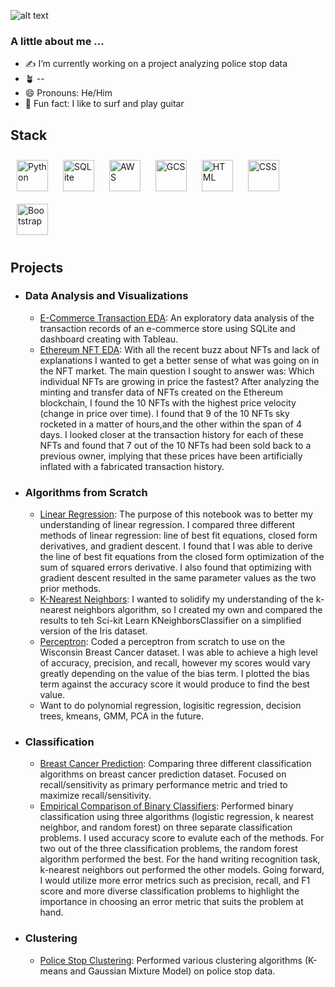 ![alt text](https://raw.github.com/chrisnish4/chrisnish4/main/header.png?raw=true)

### A little about me ...

- :writing_hand: I’m currently working on a project analyzing police stop data
- :potted_plant: --
- 😄 Pronouns: He/Him
- :ocean: Fun fact: I like to surf and play guitar

## Stack
<div align='left'>
<img style='margin:10px' src='https://profilinator.rishav.dev/skills-assets/python-original.svg' alt='Python' height='50' /> 
<img style='margin:10px' src='https://www.pinpng.com/pngs/m/561-5614152_sqlite-square-icon-sqlite-logo-hd-png-download.png' alt='SQLite' height='50' /> 
<img style='margin:10px' src='https://profilinator.rishav.dev/skills-assets/amazonwebservices-original-wordmark.svg' alt='AWS' height='50' />
<img style='margin:10px' src='https://profilinator.rishav.dev/skills-assets/google_cloud-icon.svg' alt='GCS' height='50' />
<img style='margin:10px' src='https://profilinator.rishav.dev/skills-assets/html5-original-wordmark.svg' alt='HTML' height='50' />
<img style='margin:10px' src='https://profilinator.rishav.dev/skills-assets/css3-original-wordmark.svg' alt='CSS' height='50' />
<img style='margin:10px' src='https://profilinator.rishav.dev/skills-assets/bootstrap-plain.svg' alt='Bootstrap' height='50' />
</div>

## Projects

- ### Data Analysis and Visualizations 
  - [E-Commerce Transaction EDA](https://github.com/chrisnish4/ecommerce_transactions): An exploratory data analysis of the transaction records of an e-commerce store using SQLite and dashboard creating with Tableau.
  - [Ethereum NFT EDA](https://github.com/chrisnish4/ethereum_NFT_EDA): With all the recent buzz about NFTs and lack of explanations I wanted to get a better sense of what was going on in the NFT market. The main question I sought to answer was: Which individual NFTs are growing in price the fastest? After analyzing the minting and transfer data of NFTs created on the Ethereum blockchain, I found the 10 NFTs with the highest price velocity (change in price over time). I found that 9 of the 10 NFTs sky rocketed in a matter of hours,and the other within the span of 4 days. I looked closer at the transaction history for each of these NFTs and found that 7 out of the 10 NFTs had been sold back to a previous owner, implying that these prices have been artificially inflated with a fabricated transaction history. 

- ### Algorithms from Scratch
  - [Linear Regression](https://github.com/chrisnish4/linear_regression_scratch): The purpose of this notebook was to better my understanding of linear regression. I compared three different methods of linear regression: line of best fit equations, closed form derivatives, and gradient descent. I found that I was able to derive the line of best fit equations from the closed form optimization of the sum of squared errors derivative. I also found that optimizing with gradient descent resulted in the same parameter values as the two prior methods.
  - [K-Nearest Neighbors](https://github.com/chrisnish4/knn_scratch): I wanted to solidify my understanding of the k-nearest neighbors algorithm, so I created my own and compared the results to teh Sci-kit Learn KNeighborsClassifier on a simplified version of the Iris dataset. 
  - [Perceptron](https://github.com/chrisnish4/perceptron): Coded a perceptron from scratch to use on the Wisconsin Breast Cancer dataset. I was able to achieve a high level of accuracy, precision, and recall, however my scores would vary greatly depending on the value of the bias term. I plotted the bias term against the accuracy score it would produce to find the best value.
  - Want to do polynomial regression, logisitic regression, decision trees, kmeans, GMM, PCA in the future.

- ### Classification 
  - [Breast Cancer Prediction](https://github.com/chrisnish4/breast_cancer_pred): Comparing three different classification algorithms on breast cancer prediction dataset. Focused on recall/sensitivity as primary performance metric and tried to maximize recall/sensitivity. 
  - [Empirical Comparison of Binary Classifiers](https://github.com/chrisnish4/Empirical-Comparison-Supervised-Learning-): Performed binary classification using three algorithms (logistic regression, k nearest neighbor, and random forest) on three separate classification problems. I used accuracy score to evalute each of the methods. For two out of the three classification problems, the random forest algorithm performed the best. For the hand writing recognition task, k-nearest neighbors out performed the other models. Going forward, I would utilize more error metrics such as precision, recall, and F1 score and more diverse classification problems to highlight the importance in choosing an error metric that suits the problem at hand. 

- ### Clustering
  - [Police Stop Clustering](https://github.com/chrisnish4/Police_Stop_EDA): Performed various clustering algorithms (K-means and Gaussian Mixture Model) on police stop data. 


<!--
for future reference: https://www.hackerrank.com/domains/ai?filters%5Bsubdomains%5D%5B%5D=machine-learning
**chrisnish4/chrisnish4** is a ✨ _special_ ✨ repository because its `README.md` (this file) appears on your GitHub profile.

Here are some ideas to get you started:

- 🔭 I’m currently working on Exploratory Analysis of NFT Market
- 🌱 I’m currently learning Rust
- 👯 I’m looking to collaborate on ...
- 🤔 I’m looking for help with ...
- 💬 Ask me about ...
- 📫 How to reach me: ...
- 😄 Pronouns: He/Him
- ⚡ Fun fact: ...

- ### Currently Working on: 
  - [NBA Player Acquisition Recommendations](https://github.com/chrisnish4/nba_player_acquisition_recommendation): The goal of this project is to isolate areas of the game where certain teams are lacking and recommend players that can help fill in their gaps. My plan for this project is to train a classifier on data from the 2014-2015 onward (Steph Curry Era) to identify teams that are able to make it to the second round of playoffs. After the classifier is trained and optimized I will input the team statistics from the current (2021-2022) season to determine if they are second round ready. Next I will cluster players using dimensionality reduction inspired by [this](https://www.google.com/search?q=nba+player+clustering&rlz=1C5CHFA_enUS892US892&oq=nba+player+clustering&aqs=chrome..69i57j35i39l2j46i67i131i433j69i60l4.2464j1j7&sourceid=chrome&ie=UTF-8) article, to group players into archetypes. Finally I will match current teams that were predicted to not make it to the second round and recommend the players that most fit their needs. I am currently optimizing the classifier to predict if a team will make it to the second round.
-->
